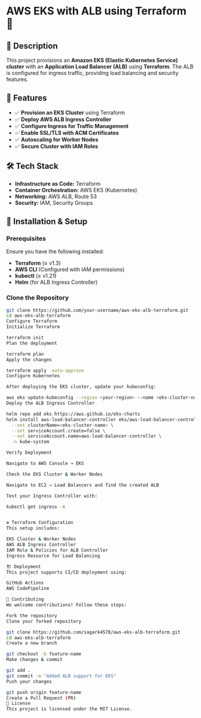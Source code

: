 # AWS EKS with ALB using Terraform 🚀  

## 📌 Description  
This project provisions an **Amazon EKS (Elastic Kubernetes Service) cluster** with an **Application Load Balancer (ALB)** using **Terraform**. The ALB is configured for ingress traffic, providing load balancing and security features.  

## 🎯 Features  
- ✅ **Provision an EKS Cluster** using Terraform  
- ✅ **Deploy AWS ALB Ingress Controller**  
- ✅ **Configure Ingress for Traffic Management**  
- ✅ **Enable SSL/TLS with ACM Certificates**  
- ✅ **Autoscaling for Worker Nodes**  
- ✅ **Secure Cluster with IAM Roles**  

## 🛠️ Tech Stack  
- **Infrastructure as Code:** Terraform  
- **Container Orchestration:** AWS EKS (Kubernetes)  
- **Networking:** AWS ALB, Route 53  
- **Security:** IAM, Security Groups  

## 🚀 Installation & Setup  

### Prerequisites  
Ensure you have the following installed:  
- **Terraform** (≥ v1.3)  
- **AWS CLI** (Configured with IAM permissions)  
- **kubectl** (≥ v1.21)  
- **Helm** (for ALB Ingress Controller)  

### Clone the Repository  
```bash
git clone https://github.com/your-username/aws-eks-alb-terraform.git
cd aws-eks-alb-terraform
Configure Terraform
Initialize Terraform

terraform init
Plan the deployment

terraform plan
Apply the changes

terraform apply -auto-approve
Configure Kubernetes

After deploying the EKS cluster, update your kubeconfig:

aws eks update-kubeconfig --region <your-region> --name <eks-cluster-name>
Deploy the ALB Ingress Controller

helm repo add eks https://aws.github.io/eks-charts  
helm install aws-load-balancer-controller eks/aws-load-balancer-controller \
  --set clusterName=<eks-cluster-name> \
  --set serviceAccount.create=false \
  --set serviceAccount.name=aws-load-balancer-controller \
  -n kube-system

Verify Deployment

Navigate to AWS Console → EKS

Check the EKS Cluster & Worker Nodes

Navigate to EC2 → Load Balancers and find the created ALB

Test your Ingress Controller with:

kubectl get ingress -A


⚙️ Terraform Configuration
This setup includes:

EKS Cluster & Worker Nodes
AWS ALB Ingress Controller
IAM Role & Policies for ALB Controller
Ingress Resource for Load Balancing

🏗️ Deployment
This project supports CI/CD deployment using:

GitHub Actions
AWS CodePipeline

🤝 Contributing
We welcome contributions! Follow these steps:

Fork the repository
Clone your forked repository

git clone https://github.com/sagark4578/aws-eks-alb-terraform.git
cd aws-eks-alb-terraform
Create a new branch

git checkout -b feature-name
Make changes & commit

git add .
git commit -m "Added ALB support for EKS"
Push your changes

git push origin feature-name
Create a Pull Request (PR)
📜 License
This project is licensed under the MIT License.
